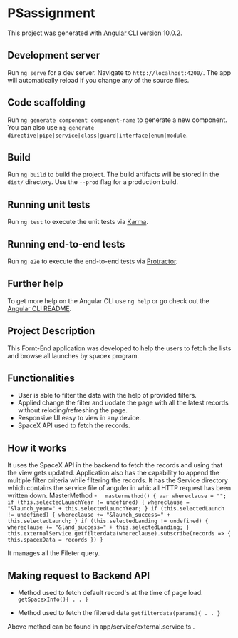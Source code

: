 # PSassignment

This project was generated with [Angular CLI](https://github.com/angular/angular-cli) version 10.0.2.

## Development server

Run `ng serve` for a dev server. Navigate to `http://localhost:4200/`. The app will automatically reload if you change any of the source files.

## Code scaffolding

Run `ng generate component component-name` to generate a new component. You can also use `ng generate directive|pipe|service|class|guard|interface|enum|module`.

## Build

Run `ng build` to build the project. The build artifacts will be stored in the `dist/` directory. Use the `--prod` flag for a production build.

## Running unit tests

Run `ng test` to execute the unit tests via [Karma](https://karma-runner.github.io).

## Running end-to-end tests

Run `ng e2e` to execute the end-to-end tests via [Protractor](http://www.protractortest.org/).

## Further help

To get more help on the Angular CLI use `ng help` or go check out the [Angular CLI README](https://github.com/angular/angular-cli/blob/master/README.md).

## Project Description
This Fornt-End application was developed to help the users to fetch the lists and browse all launches by spacex program.

## Functionalities
* User is able to filter the data with the help of provided filters.
* Applied change the filter and uodate the page with all the latest records without reloding/refreshing the page.
* Responsive UI easy to view in any device.
* SpaceX API used to fetch the records.

## How it works
It uses the SpaceX API in the backend to fetch the records and using that the view gets updated. Application also has the capability to append the multiple filter criteria while filtering the records.
It has the Service directory which contains the service file of anguler in whic all HTTP request has been written down.
MasterMethod -
`  mastermethod() {
    var whereclause = "";
    if (this.selectedLaunchYear != undefined) {
      whereclause = "&launch_year=" + this.selectedLaunchYear;
    }
    if (this.selectedLaunch != undefined) {
      whereclause += "&launch_success=" + this.selectedLaunch;
    }
    if (this.selectedLanding != undefined) {
      whereclause += "&land_success=" + this.selectedLanding;
    }
    this.externalService.getfilterdata(whereclause).subscribe(records => {
      this.spacexData = records
    })
  }`
  
  It manages all the Fileter query.
  
  ## Making request to Backend API
  * Method used to fetch default record's at the time of page load.
  `getSpacexInfo(){
  .
  .
  }`
  
  * Method used to fetch the filtered data
  `getfilterdata(params){
  .
  .
  }`
  
  Above method can be found in app/service/external.service.ts .
  


